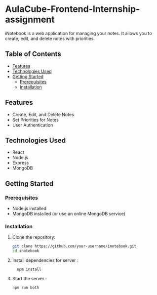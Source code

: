 # AulaCube-Frontend-Internship-assignment

iNotebook is a web application for managing your notes. It allows you to create, edit, and delete notes with priorities.

## Table of Contents

- [Features](#features)
- [Technologies Used](#technologies-used)
- [Getting Started](#getting-started)
  - [Prerequisites](#prerequisites)
  - [Installation](#installation)

## Features

- Create, Edit, and Delete Notes
- Set Priorities for Notes
- User Authentication 

## Technologies Used

- React
- Node.js
- Express
- MongoDB 

## Getting Started

### Prerequisites

- Node.js installed
- MongoDB installed (or use an online MongoDB service)

### Installation

1. Clone the repository:

   ```bash
   git clone https://github.com/your-username/inotebook.git
   cd inotebook

2. Install dependencies for server :
    ```cd backend
      npm install
3. Start the server :
    ````
    npm run both
